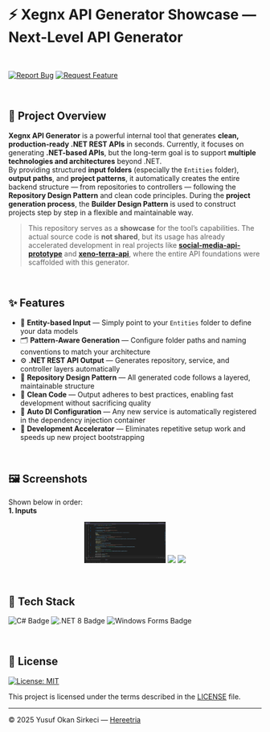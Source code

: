 # ⚡ Xegnx API Generator Showcase — Next-Level API Generator

<br>

[![Report Bug](https://img.shields.io/badge/🐛_Report_Bug-red?style=for-the-badge)](../../issues/new?labels=bug)
[![Request Feature](https://img.shields.io/badge/✨_Request_Feature-blue?style=for-the-badge)](../../issues/new?labels=enhancement)

<br>

## 📌 Project Overview

**Xegnx API Generator** is a powerful internal tool that generates **clean, production-ready .NET REST APIs** in seconds. Currently, it focuses on generating **.NET-based APIs**, but the long-term goal is to support **multiple technologies and architectures** beyond .NET.  
By providing structured **input folders** (especially the `Entities` folder), **output paths**, and **project patterns**, it automatically creates the entire backend structure — from repositories to controllers — following the **Repository Design Pattern** and clean code principles.
During the **project generation process**, the **Builder Design Pattern** is used to construct projects step by step in a flexible and maintainable way.

> This repository serves as a **showcase** for the tool’s capabilities. The actual source code is **not shared**, but its usage has already accelerated development in real projects like [**social-media-api-prototype**](https://github.com/Hereetria/social-media-api-prototype) and [**xeno-terra-api**](https://github.com/Hereetria/xeno-terra-api), where the entire API foundations were scaffolded with this generator.

<br>

## ✨ Features

- 🧠 **Entity-based Input** — Simply point to your `Entities` folder to define your data models  
- 🗂️ **Pattern-Aware Generation** — Configure folder paths and naming conventions to match your architecture  
- ⚙️ **.NET REST API Output** — Generates repository, service, and controller layers automatically  
- 🧱 **Repository Design Pattern** — All generated code follows a layered, maintainable structure  
- 🧼 **Clean Code** — Output adheres to best practices, enabling fast development without sacrificing quality  
- 🔧 **Auto DI Configuration** — Any new service is automatically registered in the dependency injection container  
- 🚀 **Development Accelerator** — Eliminates repetitive setup work and speeds up new project bootstrapping

<br>

## 🖼️ Screenshots
Shown below in order:  
**1. Inputs**

<p align="center">
  <img src="./docs/screenshots/inputs.png" width="32%">
  <img src="https://upload.wikimedia.org/wikipedia/commons/c/ce/Transparent.gif" width="32%">
  <img src="https://upload.wikimedia.org/wikipedia/commons/c/ce/Transparent.gif" width="32%">
</p>

<br>

## 🧰 Tech Stack

<p>
  <img src="https://img.shields.io/badge/C%23-239120?style=for-the-badge&logo=csharp&logoColor=white" alt="C# Badge" height="32" />
  <img src="https://img.shields.io/badge/.NET_8-512BD4?style=for-the-badge&logo=dotnet&logoColor=white" alt=".NET 8 Badge" height="32" />
  <img src="https://img.shields.io/badge/Windows_Forms-0078D6?style=for-the-badge&logo=windows&logoColor=white" alt="Windows Forms Badge" height="32" />
</p>



<br>

## 📜 License

[![License: MIT](https://img.shields.io/badge/License-MIT-blue.svg)](LICENSE)

This project is licensed under the terms described in the [LICENSE](./LICENSE) file.

---

© 2025 Yusuf Okan Sirkeci — [Hereetria](https://github.com/Hereetria)
